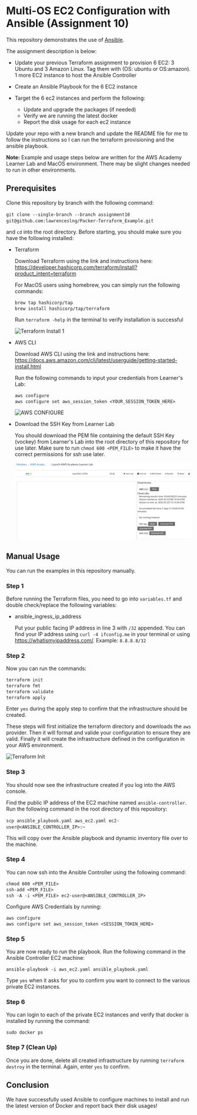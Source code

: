 # Multi-OS EC2 Configuration with Ansible (Assignment 10)

This repository demonstrates the use of [Ansible](https://github.com/ansible/ansible).

The assignment description is below:

- Update your previous Terraform assignment to provision 6 EC2: 3 Ubuntu and 3 Amazon Linux. Tag them with (OS: ubuntu or OS:amazon). 1 more EC2 instance to host the Ansible Controller

- Create an Ansible Playbook for the 6 EC2 instance

- Target the 6 ec2 instances and perform the following:
    - Update and upgrade the packages (if needed)
    - Verify we are running the latest docker
    - Report the disk usage for each ec2 instance

Update your repo with a new branch and update the README file for me to follow the instructions so I can run the terraform provisioning and the ansible playbook.

**Note:** Example and usage steps below are written for the AWS Academy Learner Lab and MacOS environment. There may be slight changes needed to run in other environments.

## Prerequisites

Clone this repository by branch with the following command:

`git clone --single-branch --branch assignment10 git@github.com:lawrenceslng/Packer-Terraform_Example.git`

and `cd` into the root directory. Before starting, you should make sure you have the following installed:

- Terraform

    Download Terraform using the link and instructions here: https://developer.hashicorp.com/terraform/install?product_intent=terraform

    For MacOS users using homebrew, you can simply run the following commands:
    ```
    brew tap hashicorp/tap          
    brew install hashicorp/tap/terraform
    ```

    Run `terraform -help` in the terminal to verify installation is successful    

    ![Terraform Install 1](./assets/Screenshot%202025-03-21%20at%2010.56.29 PM.png)

- AWS CLI

    Download AWS CLI using the link and instructions here:
    https://docs.aws.amazon.com/cli/latest/userguide/getting-started-install.html

    Run the following commands to input your credentials from Learner's Lab:
    ```
    aws configure
    aws configure set aws_session_token <YOUR_SESSION_TOKEN_HERE>
    ```

    ![AWS CONFIGURE](./assets/Screenshot%202025-03-21%20at%2010.44.18 PM.png)

- Download the SSH Key from Learner Lab

    You should download the PEM file containing the default SSH Key (vockey) from Learner's Lab into the root directory of this repository for use later. Make sure to run `chmod 600 <PEM_FILE>` to make it have the correct permissions for ssh use later.

    ![SSH Key Download](./assets/image.png)

## Manual Usage

You can run the examples in this repository manually. 

### Step 1

Before running the Terraform files, you need to go into `variables.tf` and double check/replace the following variables:

- ansible_ingress_ip_address

    Put your public facing IP address in line 3 with `/32` appended. You can find your IP address using `curl -4 ifconfig.me` in your terminal or using https://whatismyipaddress.com/. Example: `8.8.8.8/32`

### Step 2

Now you can run the commands:

```
terraform init
terraform fmt
terraform validate
terraform apply
```

Enter `yes` during the apply step to confirm that the infrastructure should be created.

These steps will first initialize the terraform directory and downloads the `aws` provider. Then it will format and valide your configuration to ensure they are valid. Finally it will create the infrastructure defined in the configuration in your AWS environment. 

![Terraform Init](./assets/Screenshot%202025-03-23%20at%202.12.52 PM.png)

### Step 3

You should now see the infrastructure created if you log into the AWS console.

Find the public IP address of the EC2 machine named `ansible-controller`. Run the following command in the root directory of this repository:

`scp ansible_playbook.yaml aws_ec2.yaml ec2-user@<ANSIBLE_CONTROLLER_IP>:~`

This will copy over the Ansible playbook and dynamic inventory file over to the machine.

### Step 4

You can now ssh into the Ansible Controller using the following command:

```
chmod 600 <PEM_FILE>
ssh-add <PEM_FILE>
ssh -A -i <PEM_FILE> ec2-user@<ANSIBLE_CONTROLLER_IP>
```

Configure AWS Credentials by running: 

```
aws configure
aws configure set aws_session_token <SESSION_TOKEN_HERE>
```

### Step 5

You are now ready to run the playbook. Run the following command in the Ansible Controller EC2 machine:

```
ansible-playbook -i aws_ec2.yaml ansible_playbook.yaml
```

Type `yes` when it asks for you to confirm you want to connect to the various private EC2 instances. 

### Step 6

You can login to each of the private EC2 instances and verify that docker is installed by running the command:

```
sudo docker ps
```

### Step 7 (Clean Up)

Once you are done, delete all created infrastructure by running `terraform destroy` in the terminal. Again, enter `yes` to confirm.

## Conclusion

We have successfully used Ansible to configure machines to install and run the latest version of Docker and report back their disk usages!